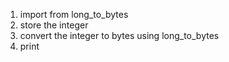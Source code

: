 1. import from long_to_bytes
2. store the integer
3. convert the integer to bytes using long_to_bytes
4. print